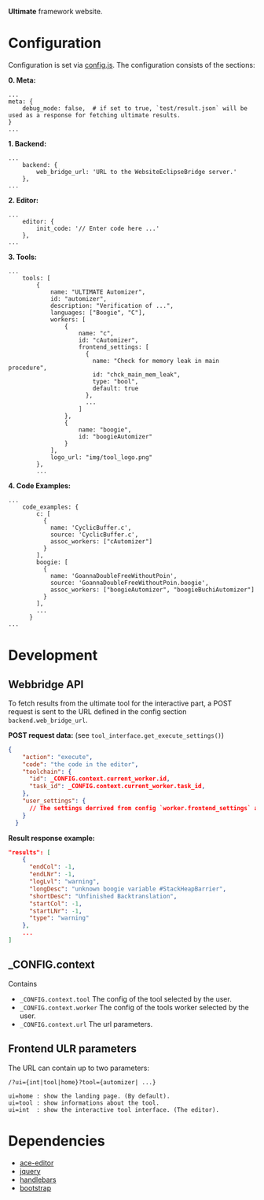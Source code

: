 **Ultimate** framework website.

# Configuration
Configuration is set via [config.js](config/config.js). The configuration consists of the sections:

**0. Meta:**
```
...
meta: {
    debug_mode: false,  # if set to true, `test/result.json` will be used as a response for fetching ultimate results.
}
...
```


**1. Backend:**
```
...
    backend: {
        web_bridge_url: 'URL to the WebsiteEclipseBridge server.'
    },
...
```

**2. Editor:**
```
...
    editor: {
        init_code: '// Enter code here ...'
    },
...
```

**3. Tools:**
```
...
    tools: [
        {
            name: "ULTIMATE Automizer",
            id: "automizer",
            description: "Verification of ...",
            languages: ["Boogie", "C"],
            workers: [
                {
                    name: "c",
                    id: "cAutomizer",
                    frontend_settings: [
                      {
                        name: "Check for memory leak in main procedure",
                        id: "chck_main_mem_leak",
                        type: "bool",
                        default: true
                      },
                      ...
                    ]
                },
                {
                    name: "boogie",
                    id: "boogieAutomizer"
                }
            ],
            logo_url: "img/tool_logo.png"
        },
        ...
```

**4. Code Examples:**
```
...
    code_examples: {
        c: [
          {
            name: 'CyclicBuffer.c',
            source: 'CyclicBuffer.c',
            assoc_workers: ["cAutomizer"]
          }
        ],
        boogie: [
          {
            name: 'GoannaDoubleFreeWithoutPoin',
            source: 'GoannaDoubleFreeWithoutPoin.boogie',
            assoc_workers: ["boogieAutomizer", "boogieBuchiAutomizer"]
          }
        ],
        ...
      }
...
```

# Development
## Webbridge API
To fetch results from the ultimate tool for the interactive part, a POST request is sent to the URL defined in the
config section `backend.web_bridge_url`.

**POST request data:** (see `tool_interface.get_execute_settings()`)
```json
{
    "action": "execute",
    "code": "the code in the editor",
    "toolchain": {
      "id": _CONFIG.context.current_worker.id,
      "task_id": _CONFIG.context.current_worker.task_id,
    },
    "user_settings": {
      // The settings derrived from config `worker.frontend_settings` and set by the user.
    }
  }
```

**Result response example:**
```json
"results": [
    {
      "endCol": -1,
      "endLNr": -1,
      "logLvl": "warning",
      "longDesc": "unknown boogie variable #StackHeapBarrier",
      "shortDesc": "Unfinished Backtranslation",
      "startCol": -1,
      "startLNr": -1,
      "type": "warning"
    },
    ...
]
```

## _CONFIG.context
Contains

* `_CONFIG.context.tool` The config of the tool selected by the user.
* `_CONFIG.context.worker` The config of the tools worker selected by the user.
* `_CONFIG.context.url` The url parameters.


## Frontend ULR parameters
The URL can contain up to two parameters:

```
/?ui={int|tool|home}?tool={automizer| ...} 

ui=home : show the landing page. (By default).
ui=tool : show informations about the tool.
ui=int  : show the interactive tool interface. (The editor).
```

# Dependencies
* [ace-editor](https://ace.c9.io/)
* [jquery](https://jquery.com/)
* [handlebars](https://handlebarsjs.com/)
* [bootstrap](https://getbootstrap.com/)
